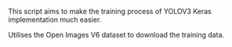 This script aims to make the training process of YOLOV3 Keras implementation much easier.

Utilises the Open Images V6 dataset to download the training data.